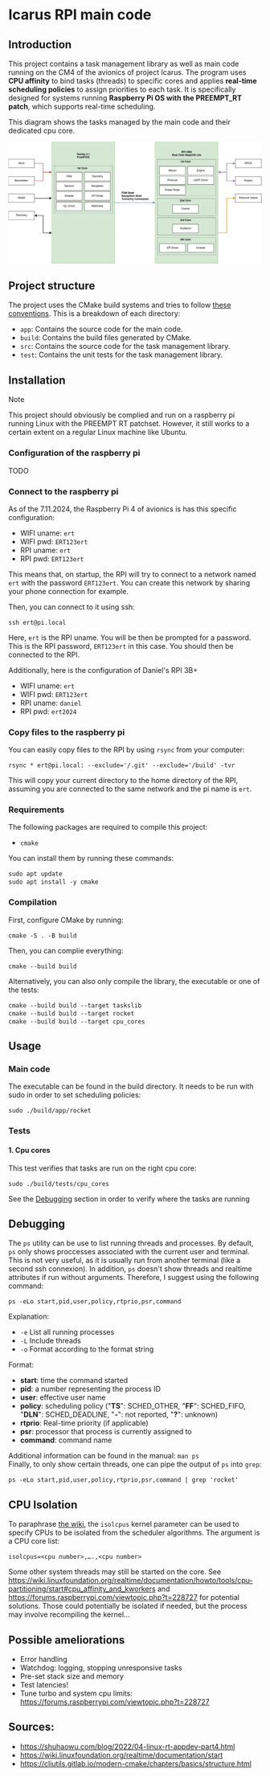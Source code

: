 # Icarus RPI main code
## Introduction
This project contains a task management library as well as main code running on the CM4 of the avionics of project Icarus. The program uses **CPU affinity** to bind tasks (threads) to specific cores and applies **real-time scheduling policies** to assign priorities to each task. It is specifically designed for systems running **Raspberry Pi OS with the PREEMPT_RT patch**, which supports real-time scheduling.

This diagram shows the tasks managed by the main code and their dedicated cpu core.

![Architecure diagram](architecture.png)

## Project structure
The project uses the CMake build systems and tries to follow [these conventions](https://cliutils.gitlab.io/modern-cmake/chapters/basics/structure.html). This is a breakdown of each directory:

- `app`: Contains the source code for the main code.
- `build`: Contains the build files generated by CMake.
- `src`: Contains the source code for the task management library.
- `test`: Contains the unit tests for the task management library.

## Installation
> [!NOTE]  
> This project should obviously be complied and run on a raspberry pi running Linux with the PREEMPT RT patchset. However, it still works to a certain extent on a regular Linux machine like Ubuntu.

### Configuration of the raspberry pi
TODO

### Connect to the raspberry pi
As of the 7.11.2024, the Raspberry Pi 4 of avionics is has this specific configuration:

* WIFI uname: `ert`
* WIFI pwd: `ERT123ert`
* RPI  uname: `ert`
* RPI  pwd: `ERT123ert`

This means that, on startup, the RPI will try to connect to a network named `ert` with the password `ERT123ert`. You can create this network by sharing your phone connection for example.

Then, you can connect to it using ssh:

    ssh ert@pi.local

Here, `ert` is the RPI uname. You will be then be prompted for a password. This is the RPI password, `ERT123ert` in this case. You  should then be connected to the RPI.

Additionally, here is the configuration of Daniel's RPI 3B+

* WIFI uname: `ert`
* WIFI pwd: `ERT123ert`
* RPI  uname: `daniel`
* RPI  pwd: `ert2024`

### Copy files to the raspberry pi
You can easily copy files to the RPI by using `rsync` from your computer:

    rsync * ert@pi.local: --exclude='/.git' --exclude='/build' -tvr

This will copy your current directory to the home directory of the RPI, assuming you are connected to the same network and the pi name is `ert`.

### Requirements
The following packages are required to compile this project:

* `cmake`

You can install them by running these commands:

    sudo apt update
    sudo apt install -y cmake

### Compilation
First, configure CMake by running:

    cmake -S . -B build

Then, you can complie everything:
    
    cmake --build build

Alternatively, you can also only compile the library, the executable or one of the tests:

    cmake --build build --target taskslib
    cmake --build build --target rocket
    cmake --build build --target cpu_cores

## Usage
### Main code
The executable can be found in the build directory. It needs to be run with sudo in order to set scheduling policies:

    sudo ./build/app/rocket

### Tests
#### 1. Cpu cores
This test verifies that tasks are run on the right cpu core:

    sudo ./build/tests/cpu_cores

See the [Debugging](#debugging) section in order to verify where the tasks are running

## Debugging
The `ps` utility can be use to list running threads and processes.
By default, `ps` only shows proccesses associated with the current user and terminal.
This is not very useful, as it is usually run from another terminal (like a second ssh connexion). In addition, `ps` doesn't show threads and realtime attributes if run without arguments. Therefore, I suggest using the following command:
```
ps -eLo start,pid,user,policy,rtprio,psr,command
```
Explanation:
- `-e` List all running processes
- `-L` Include threads
- `-o` Format according to the format string

Format:
- **start**: time the command started
- **pid**: a number representing the process ID
- **user**: effective user name
- **policy**: scheduling policy ("**TS**": SCHED_OTHER, "**FF**": SCHED_FIFO, "**DLN**": SCHED_DEADLINE, "**-**": not reported, "**?**": unknown)
- **rtprio**: Real-time priority (if applicable)
- **psr**: processor that process is currently assigned to
- **command**: command name

Additional information can be found in the manual: `man ps`  
Finally, to only show certain threads, one can pipe the output of `ps` into `grep`:

    ps -eLo start,pid,user,policy,rtprio,psr,command | grep 'rocket'

## CPU Isolation
To paraphrase [the wiki](https://wiki.linuxfoundation.org/realtime/documentation/howto/tools/cpu-partitioning/start), the `isolcpus` kernel parameter can be used to specify CPUs to be isolated from the scheduler algorithms. The argument is a CPU core list:

    isolcpus=<cpu number>,….,<cpu number>

Some other system threads may still be started on the core. See https://wiki.linuxfoundation.org/realtime/documentation/howto/tools/cpu-partitioning/start#cpu_affinity_and_kworkers and https://forums.raspberrypi.com/viewtopic.php?t=228727 for potential solutions. Those could potentially be isolated if needed, but the process may involve recompiling the kernel...

## Possible ameliorations
- Error handling
- Watchdog: logging, stopping unresponsive tasks
- Pre-set stack size and memory
- Test latencies!
- Tune turbo and system cpu limits: https://forums.raspberrypi.com/viewtopic.php?t=228727

## Sources:
- https://shuhaowu.com/blog/2022/04-linux-rt-appdev-part4.html
- https://wiki.linuxfoundation.org/realtime/documentation/start
- https://cliutils.gitlab.io/modern-cmake/chapters/basics/structure.html